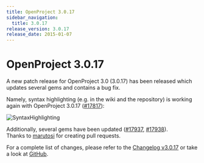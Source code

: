 ```yaml
---
title: OpenProject 3.0.17
sidebar_navigation:
  title: 3.0.17
release_version: 3.0.17
release_date: 2015-01-07
---
```


# OpenProject 3.0.17

A new patch release for OpenProject 3.0 (3.0.17) has been released which
updates several gems and contains a bug fix.

Namely, syntax highlighting (e.g. in the wiki and the repository) is
working again with OpenProject 3.0.17
([#17817](https://community.openproject.org/work_packages/17817 "Syntax highlighting not working properly  (closed)")):

![SyntaxHighlighting](SyntaxHighlighting.png)

Additionally, several gems have been updated
([#17937](https://community.openproject.org/work_packages/17937 "Bundle update thin (closed)"),
[#17938](https://community.openproject.org/work_packages/17938 "Update MySQL2 to 0.3.17 (closed)")).  
Thanks to [marutosi](https://github.com/marutosi) for creating pull
requests.

For a complete list of changes, please refer to the 
[Changelog v3.0.17](https://community.openproject.org/versions/545) 
or take a look at 
[GitHub](https://github.com/opf/openproject/tree/v3.0.17).
